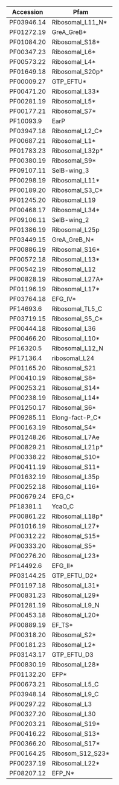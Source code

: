 | Accession | Pfam |
|-----------|----------------|
|PF03946.14|Ribosomal_L11_N*|
|PF01272.19|GreA_GreB*|
|PF01084.20|Ribosomal_S18*|
|PF00347.23|Ribosomal_L6*|
|PF00573.22|Ribosomal_L4*|
|PF01649.18|Ribosomal_S20p*|
|PF00009.27|GTP_EFTU*|
|PF00471.20|Ribosomal_L33*|
|PF00281.19|Ribosomal_L5*|
|PF00177.21|Ribosomal_S7*|
|PF10093.9|EarP|
|PF03947.18|Ribosomal_L2_C*|
|PF00687.21|Ribosomal_L1*|
|PF01783.23|Ribosomal_L32p*|
|PF00380.19|Ribosomal_S9*|
|PF09107.11|SelB-wing_3|
|PF00298.19|Ribosomal_L11*|
|PF00189.20|Ribosomal_S3_C*|
|PF01245.20|Ribosomal_L19|
|PF00468.17|Ribosomal_L34*|
|PF09106.11|SelB-wing_2|
|PF01386.19|Ribosomal_L25p|
|PF03449.15|GreA_GreB_N*|
|PF00886.19|Ribosomal_S16*|
|PF00572.18|Ribosomal_L13*|
|PF00542.19|Ribosomal_L12|
|PF00828.19|Ribosomal_L27A*|
|PF01196.19|Ribosomal_L17*|
|PF03764.18|EFG_IV*|
|PF14693.6|Ribosomal_TL5_C|
|PF03719.15|Ribosomal_S5_C*|
|PF00444.18|Ribosomal_L36|
|PF00466.20|Ribosomal_L10*|
|PF16320.5|Ribosomal_L12_N|
|PF17136.4|ribosomal_L24|
|PF01165.20|Ribosomal_S21|
|PF00410.19|Ribosomal_S8*|
|PF00253.21|Ribosomal_S14*|
|PF00238.19|Ribosomal_L14*|
|PF01250.17|Ribosomal_S6*|
|PF09285.11|Elong-fact-P_C*|
|PF00163.19|Ribosomal_S4*|
|PF01248.26|Ribosomal_L7Ae|
|PF00829.21|Ribosomal_L21p*|
|PF00338.22|Ribosomal_S10*|
|PF00411.19|Ribosomal_S11*|
|PF01632.19|Ribosomal_L35p|
|PF00252.18|Ribosomal_L16*|
|PF00679.24|EFG_C*|
|PF18381.1|YcaO_C|
|PF00861.22|Ribosomal_L18p*|
|PF01016.19|Ribosomal_L27*|
|PF00312.22|Ribosomal_S15*|
|PF00333.20|Ribosomal_S5*|
|PF00276.20|Ribosomal_L23*|
|PF14492.6|EFG_II*|
|PF03144.25|GTP_EFTU_D2*|
|PF01197.18|Ribosomal_L31*|
|PF00831.23|Ribosomal_L29*|
|PF01281.19|Ribosomal_L9_N|
|PF00453.18|Ribosomal_L20*|
|PF00889.19|EF_TS*|
|PF00318.20|Ribosomal_S2*|
|PF00181.23|Ribosomal_L2*|
|PF03143.17|GTP_EFTU_D3|
|PF00830.19|Ribosomal_L28*|
|PF01132.20|EFP*|
|PF00673.21|Ribosomal_L5_C|
|PF03948.14|Ribosomal_L9_C|
|PF00297.22|Ribosomal_L3|
|PF00327.20|Ribosomal_L30|
|PF00203.21|Ribosomal_S19*|
|PF00416.22|Ribosomal_S13*|
|PF00366.20|Ribosomal_S17*|
|PF00164.25|Ribosom_S12_S23*|
|PF00237.19|Ribosomal_L22*|
|PF08207.12|EFP_N*|
